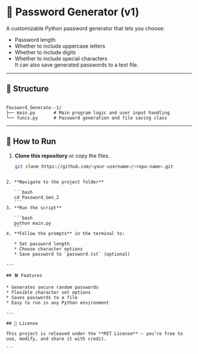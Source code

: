 # 🔑 Password Generator (v1)

A customizable Python password generator that lets you choose:
- Password length
- Whether to include uppercase letters
- Whether to include digits
- Whether to include special characters  
It can also save generated passwords to a text file.

---

## 📂 Structure

```

Password_Generato--1/
├── main.py       # Main program logic and user input handling
└── funcs.py      # Password generation and file saving class

````

---

## 🚀 How to Run

1. **Clone this repository** or copy the files.
   ```bash
   git clone https://github.com/<your-username>/<repo-name>.git
````

2. **Navigate to the project folder**

   ```bash
   cd Password_Gen_2
   ```
3. **Run the script**

   ```bash
   python main.py
   ```
4. **Follow the prompts** in the terminal to:

   * Set password length
   * Choose character options
   * Save password to `password.txt` (optional)

---

## 🛠 Features

* Generates secure random passwords
* Flexible character set options
* Saves passwords to a file
* Easy to run in any Python environment

---

## 📜 License

This project is released under the **MIT License** — you’re free to use, modify, and share it with credit.

```
